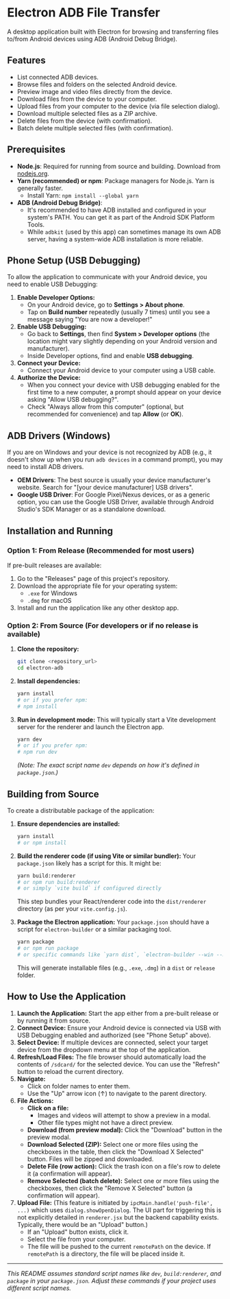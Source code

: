 # Electron ADB File Transfer

A desktop application built with Electron for browsing and transferring files to/from Android devices using ADB (Android Debug Bridge).

## Features

*   List connected ADB devices.
*   Browse files and folders on the selected Android device.
*   Preview image and video files directly from the device.
*   Download files from the device to your computer.
*   Upload files from your computer to the device (via file selection dialog).
*   Download multiple selected files as a ZIP archive.
*   Delete files from the device (with confirmation).
*   Batch delete multiple selected files (with confirmation).

## Prerequisites

*   **Node.js**: Required for running from source and building. Download from [nodejs.org](https://nodejs.org/).
*   **Yarn (recommended) or npm**: Package managers for Node.js. Yarn is generally faster.
    *   Install Yarn: `npm install --global yarn`
*   **ADB (Android Debug Bridge)**:
    *   It's recommended to have ADB installed and configured in your system's PATH. You can get it as part of the Android SDK Platform Tools.
    *   While `adbkit` (used by this app) can sometimes manage its own ADB server, having a system-wide ADB installation is more reliable.

## Phone Setup (USB Debugging)

To allow the application to communicate with your Android device, you need to enable USB Debugging:

1.  **Enable Developer Options:**
    *   On your Android device, go to **Settings > About phone**.
    *   Tap on **Build number** repeatedly (usually 7 times) until you see a message saying "You are now a developer!"
2.  **Enable USB Debugging:**
    *   Go back to **Settings**, then find **System > Developer options** (the location might vary slightly depending on your Android version and manufacturer).
    *   Inside Developer options, find and enable **USB debugging**.
3.  **Connect your Device:**
    *   Connect your Android device to your computer using a USB cable.
4.  **Authorize the Device:**
    *   When you connect your device with USB debugging enabled for the first time to a new computer, a prompt should appear on your device asking "Allow USB debugging?".
    *   Check "Always allow from this computer" (optional, but recommended for convenience) and tap **Allow** (or **OK**).

## ADB Drivers (Windows)

If you are on Windows and your device is not recognized by ADB (e.g., it doesn't show up when you run `adb devices` in a command prompt), you may need to install ADB drivers.

*   **OEM Drivers**: The best source is usually your device manufacturer's website. Search for "[your device manufacturer] USB drivers".
*   **Google USB Driver**: For Google Pixel/Nexus devices, or as a generic option, you can use the Google USB Driver, available through Android Studio's SDK Manager or as a standalone download.

## Installation and Running

### Option 1: From Release (Recommended for most users)

If pre-built releases are available:

1.  Go to the "Releases" page of this project's repository.
2.  Download the appropriate file for your operating system:
    *   `.exe` for Windows
    *   `.dmg` for macOS
3.  Install and run the application like any other desktop app.

### Option 2: From Source (For developers or if no release is available)

1.  **Clone the repository:**
    ```bash
    git clone <repository_url>
    cd electron-adb
    ```
2.  **Install dependencies:**
    ```bash
    yarn install
    # or if you prefer npm:
    # npm install
    ```
3.  **Run in development mode:**
    This will typically start a Vite development server for the renderer and launch the Electron app.
    ```bash
    yarn dev
    # or if you prefer npm:
    # npm run dev
    ```
    *(Note: The exact script name `dev` depends on how it's defined in `package.json`.)*

## Building from Source

To create a distributable package of the application:

1.  **Ensure dependencies are installed:**
    ```bash
    yarn install
    # or npm install
    ```
2.  **Build the renderer code (if using Vite or similar bundler):**
    Your `package.json` likely has a script for this. It might be:
    ```bash
    yarn build:renderer
    # or npm run build:renderer
    # or simply `vite build` if configured directly
    ```
    This step bundles your React/renderer code into the `dist/renderer` directory (as per your `vite.config.js`).

3.  **Package the Electron application:**
    Your `package.json` should have a script for `electron-builder` or a similar packaging tool.
    ```bash
    yarn package
    # or npm run package
    # or specific commands like `yarn dist`, `electron-builder --win --mac`, etc.
    ```
    This will generate installable files (e.g., `.exe`, `.dmg`) in a `dist` or `release` folder.

## How to Use the Application

1.  **Launch the Application:** Start the app either from a pre-built release or by running it from source.
2.  **Connect Device:** Ensure your Android device is connected via USB with USB Debugging enabled and authorized (see "Phone Setup" above).
3.  **Select Device:** If multiple devices are connected, select your target device from the dropdown menu at the top of the application.
4.  **Refresh/Load Files:** The file browser should automatically load the contents of `/sdcard/` for the selected device. You can use the "Refresh" button to reload the current directory.
5.  **Navigate:**
    *   Click on folder names to enter them.
    *   Use the "Up" arrow icon (↑) to navigate to the parent directory.
6.  **File Actions:**
    *   **Click on a file:**
        *   Images and videos will attempt to show a preview in a modal.
        *   Other file types might not have a direct preview.
    *   **Download (from preview modal):** Click the "Download" button in the preview modal.
    *   **Download Selected (ZIP):** Select one or more files using the checkboxes in the table, then click the "Download X Selected" button. Files will be zipped and downloaded.
    *   **Delete File (row action):** Click the trash icon on a file's row to delete it (a confirmation will appear).
    *   **Remove Selected (batch delete):** Select one or more files using the checkboxes, then click the "Remove X Selected" button (a confirmation will appear).
7.  **Upload File:** (This feature is initiated by `ipcMain.handle('push-file', ...)` which uses `dialog.showOpenDialog`. The UI part for triggering this is not explicitly detailed in `renderer.jsx` but the backend capability exists. Typically, there would be an "Upload" button.)
    *   If an "Upload" button exists, click it.
    *   Select the file from your computer.
    *   The file will be pushed to the current `remotePath` on the device. If `remotePath` is a directory, the file will be placed inside it.

---

*This README assumes standard script names like `dev`, `build:renderer`, and `package` in your `package.json`. Adjust these commands if your project uses different script names.*

